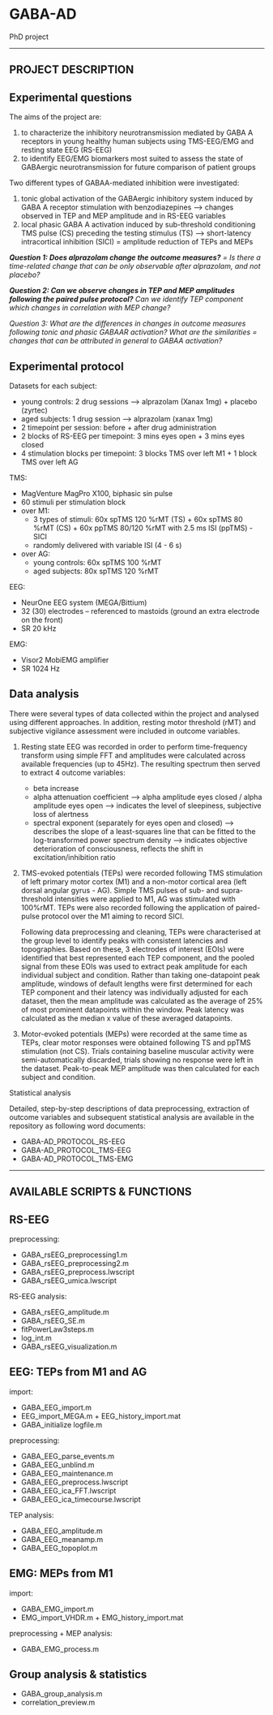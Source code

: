 # GABA-AD
PhD project

------------------------------------------------------------
PROJECT DESCRIPTION
------------------------------------------------------------

Experimental questions
------------------------------------------------------------
The aims of the project are:
1)  to characterize the inhibitory neurotransmission mediated by GABA A receptors in young healthy human subjects
    using TMS-EEG/EMG and resting state EEG (RS-EEG)
2)  to identify EEG/EMG biomarkers most suited to assess the state of GABAergic neurotransmission for future comparison of
    patient groups

Two different types of GABAA-mediated inhibition were investigated:
1)  tonic global activation of the GABAergic inhibitory system induced by GABA A receptor stimulation with benzodiazepines
    --> changes observed in TEP and MEP amplitude and in RS-EEG variables
2)  local phasic GABA A activation induced by sub-threshold conditioning TMS pulse (CS) preceding the testing stimulus (TS)
    --> short-latency intracortical inhibition (SICI) = amplitude reduction of TEPs and MEPs

_**Question 1: Does alprazolam change the outcome measures?**
= Is there a time-related change that can be only observable after alprazolam, and not placebo?_

_**Question 2: Can we observe changes in TEP and MEP amplitudes following the paired pulse protocol?**
Can we identify TEP component which changes in correlation with MEP change?_

_Question 3:  What are the differences in changes in outcome measures following tonic and phasic GABAAR activation?
What are the similarities = changes that can be attributed in general to GABAA activation?_

Experimental protocol
------------------------------------------------------------
Datasets for each subject:
- young controls: 2 drug sessions --> alprazolam (Xanax 1mg) + placebo (zyrtec)
- aged subjects: 1 drug session --> alprazolam (xanax 1mg)
- 2 timepoint per session: before + after drug administration
- 2 blocks of RS-EEG per timepoint: 3 mins eyes open + 3 mins eyes closed
- 4 stimulation blocks per timepoint: 3 blocks TMS over left M1 + 1 block TMS over left AG

TMS:
- MagVenture MagPro X100, biphasic sin pulse
- 60 stimuli per stimulation block
- over M1:
  - 3 types of stimuli: 60x spTMS 120 %rMT (TS) + 60x spTMS 80 %rMT (CS) + 60x ppTMS 80/120 %rMT with 2.5 ms ISI (ppTMS) - SICI
  - randomly delivered with variable ISI (4 - 6 s)
- over AG:
	- young controls: 60x spTMS 100 %rMT
  - aged subjects: 80x spTMS 120 %rMT

EEG:
- NeurOne EEG system (MEGA/Bittium)
- 32 (30) electrodes – referenced to mastoids (ground an extra electrode on the front)
- SR 20 kHz

EMG:
- Visor2 MobiEMG amplifier
- SR 1024 Hz

Data analysis
------------------------------------------------------------
There were several types of data collected within the project and analysed using different approaches. In addition,
resting motor threshold (rMT) and subjective vigilance assessment were included in outcome variables.  

1)  Resting state EEG was recorded in order to perform time-frequency transform using simple FFT and amplitudes
    were calculated across available frequencies (up to 45Hz). The resulting spectrum then served to extract
    4 outcome variables:
    - beta increase
    - alpha attenuation coefficient
        --> alpha amplitude eyes closed /  alpha amplitude eyes open
        --> indicates the level of sleepiness, subjective loss of alertness
    - spectral exponent (separately for eyes open and closed)
        --> describes the slope of a least-squares line that can be fitted to the log-transformed power spectrum density
        --> indicates objective deterioration of consciousness, reflects the shift in excitation/inhibition ratio

2)  TMS-evoked potentials (TEPs) were recorded following TMS stimulation of left primary motor cortex (M1) and a non-motor
    cortical area (left dorsal angular gyrus - AG). Simple TMS pulses of sub- and supra-threshold intensities were applied to M1,
    AG was stimulated with 100%rMT. TEPs were also recorded following the application of paired-pulse protocol over the M1 aiming
    to record SICI.

    Following data preprocessing and cleaning, TEPs were characterised at the group level to identify peaks with consistent latencies
    and topographies. Based on these, 3 electrodes of interest (EOIs) were identified that best represented each TEP component,
    and the pooled signal from these EOIs was used to extract peak amplitude for each individual subject and condition.
    Rather than taking one-datapoint peak amplitude, windows of default lengths were first determined for each TEP component
    and their latency was individually adjusted for each dataset, then the mean amplitude was calculated as the average
    of 25% of most prominent datapoints within the window. Peak latency was calculated as the median x value of these averaged datapoints.

3)  Motor-evoked potentials (MEPs) were recorded at the same time as TEPs, clear motor responses were obtained following TS and ppTMS
    stimulation (not CS). Trials containing baseline muscular activity were semi-automatically discarded, trials showing no response
    were left in the dataset. Peak-to-peak MEP amplitude was then calculated for each subject and condition.

Statistical analysis

Detailed, step-by-step descriptions of data preprocessing, extraction of outcome variables and subsequent statistical analysis
are available in the repository as following word documents:
- GABA-AD_PROTOCOL_RS-EEG
- GABA-AD_PROTOCOL_TMS-EEG
- GABA-AD_PROTOCOL_TMS-EMG

------------------------------------------------------------
AVAILABLE SCRIPTS & FUNCTIONS
------------------------------------------------------------

RS-EEG
------------------------------------------------------------
preprocessing:
- GABA_rsEEG_preprocessing1.m
- GABA_rsEEG_preprocessing2.m
- GABA_rsEEG_preprocess.lwscript
- GABA_rsEEG_umica.lwscript

RS-EEG analysis:
- GABA_rsEEG_amplitude.m
- GABA_rsEEG_SE.m
- fitPowerLaw3steps.m
- log_int.m
- GABA_rsEEG_visualization.m


EEG: TEPs from M1 and AG
------------------------------------------------------------
import:
- GABA_EEG_import.m
- EEG_import_MEGA.m + EEG_history_import.mat
- GABA_initialize logfile.m

preprocessing:
- GABA_EEG_parse_events.m
- GABA_EEG_unblind.m
- GABA_EEG_maintenance.m
- GABA_EEG_preprocess.lwscript
- GABA_EEG_ica_FFT.lwscript
- GABA_EEG_ica_timecourse.lwscript

TEP analysis:
- GABA_EEG_amplitude.m
- GABA_EEG_meanamp.m
- GABA_EEG_topoplot.m


EMG: MEPs from M1
------------------------------------------------------------
import:
- GABA_EMG_import.m
- EMG_import_VHDR.m + EMG_history_import.mat

preprocessing + MEP analysis:
- GABA_EMG_process.m


Group analysis & statistics
------------------------------------------------------------
- GABA_group_analysis.m
- correlation_preview.m
